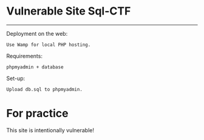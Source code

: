 # Vulnerable Site Sql-CTF

--------------------------

Deployment on the web:

`Use Wamp for local PHP hosting.`

Requirements:

`phpmyadmin + database`

Set-up:

`Upload db.sql to phpmyadmin.`


# For practice

This site is intentionally vulnerable!


